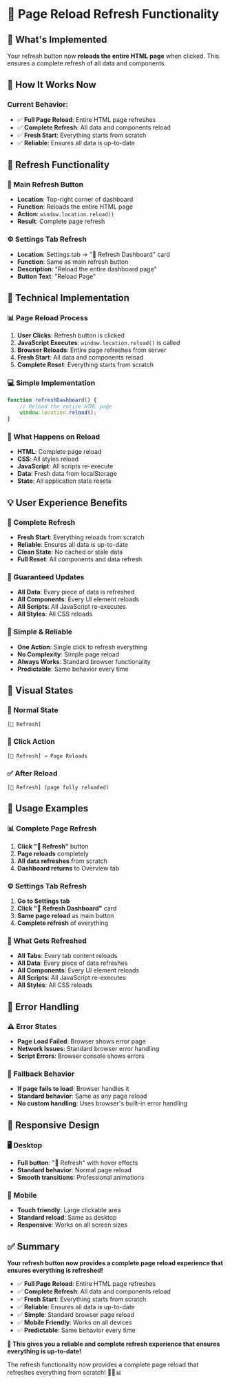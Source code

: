 # 🔄 Page Reload Refresh Functionality

## 🎯 What's Implemented

Your refresh button now **reloads the entire HTML page** when clicked. This ensures a complete refresh of all data and components.

## 🔄 How It Works Now

### **Current Behavior:**
- ✅ **Full Page Reload**: Entire HTML page refreshes
- ✅ **Complete Refresh**: All data and components reload
- ✅ **Fresh Start**: Everything starts from scratch
- ✅ **Reliable**: Ensures all data is up-to-date

## 🚀 Refresh Functionality

### **🔄 Main Refresh Button**
- **Location**: Top-right corner of dashboard
- **Function**: Reloads the entire HTML page
- **Action**: `window.location.reload()`
- **Result**: Complete page refresh

### **⚙️ Settings Tab Refresh**
- **Location**: Settings tab → "🔄 Refresh Dashboard" card
- **Function**: Same as main refresh button
- **Description**: "Reload the entire dashboard page"
- **Button Text**: "Reload Page"

## 🔧 Technical Implementation

### **📊 Page Reload Process**
1. **User Clicks**: Refresh button is clicked
2. **JavaScript Executes**: `window.location.reload()` is called
3. **Browser Reloads**: Entire page refreshes from server
4. **Fresh Start**: All data and components reload
5. **Complete Reset**: Everything starts from scratch

### **💻 Simple Implementation**
```javascript
function refreshDashboard() {
    // Reload the entire HTML page
    window.location.reload();
}
```

### **🎯 What Happens on Reload**
- **HTML**: Complete page reload
- **CSS**: All styles reload
- **JavaScript**: All scripts re-execute
- **Data**: Fresh data from localStorage
- **State**: All application state resets

## 💡 User Experience Benefits

### **🔄 Complete Refresh**
- **Fresh Start**: Everything reloads from scratch
- **Reliable**: Ensures all data is up-to-date
- **Clean State**: No cached or stale data
- **Full Reset**: All components and data refresh

### **🎯 Guaranteed Updates**
- **All Data**: Every piece of data is refreshed
- **All Components**: Every UI element reloads
- **All Scripts**: All JavaScript re-executes
- **All Styles**: All CSS reloads

### **🔄 Simple & Reliable**
- **One Action**: Single click to refresh everything
- **No Complexity**: Simple page reload
- **Always Works**: Standard browser functionality
- **Predictable**: Same behavior every time

## 🎨 Visual States

### **🔄 Normal State**
```
[🔄 Refresh]
```

### **🔄 Click Action**
```
[🔄 Refresh] → Page Reloads
```

### **✅ After Reload**
```
[🔄 Refresh] (page fully reloaded)
```

## 🚀 Usage Examples

### **📊 Complete Page Refresh**
1. **Click "🔄 Refresh"** button
2. **Page reloads** completely
3. **All data refreshes** from scratch
4. **Dashboard returns** to Overview tab

### **⚙️ Settings Tab Refresh**
1. **Go to Settings tab**
2. **Click "🔄 Refresh Dashboard"** card
3. **Same page reload** as main button
4. **Complete refresh** of everything

### **🎯 What Gets Refreshed**
- **All Tabs**: Every tab content reloads
- **All Data**: Every piece of data refreshes
- **All Components**: Every UI element reloads
- **All Scripts**: All JavaScript re-executes
- **All Styles**: All CSS reloads

## 🔧 Error Handling

### **⚠️ Error States**
- **Page Load Failed**: Browser shows error page
- **Network Issues**: Standard browser error handling
- **Script Errors**: Browser console shows errors

### **🔄 Fallback Behavior**
- **If page fails to load**: Browser handles it
- **Standard behavior**: Same as any page reload
- **No custom handling**: Uses browser's built-in error handling

## 📱 Responsive Design

### **🖥️ Desktop**
- **Full button**: "🔄 Refresh" with hover effects
- **Standard behavior**: Normal page reload
- **Smooth transitions**: Professional animations

### **📱 Mobile**
- **Touch friendly**: Large clickable area
- **Standard reload**: Same as desktop
- **Responsive**: Works on all screen sizes

## ✅ Summary

**Your refresh button now provides a complete page reload experience that ensures everything is refreshed!**

- ✅ **Full Page Reload**: Entire HTML page refreshes
- ✅ **Complete Refresh**: All data and components reload
- ✅ **Fresh Start**: Everything starts from scratch
- ✅ **Reliable**: Ensures all data is up-to-date
- ✅ **Simple**: Standard browser page reload
- ✅ **Mobile Friendly**: Works on all devices
- ✅ **Predictable**: Same behavior every time

**🎯 This gives you a reliable and complete refresh experience that ensures everything is up-to-date!**

The refresh functionality now provides a complete page reload that refreshes everything from scratch! 🔄✨📊
